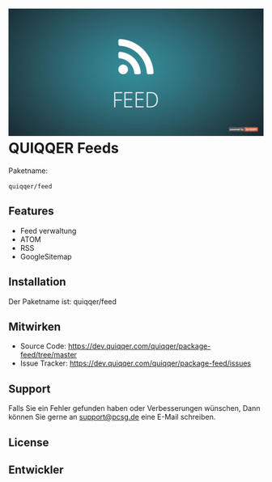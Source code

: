 ![QUIQQER Blog](bin/images/Readme.jpg)
QUIQQER Feeds
========

Paketname:

    quiqqer/feed


Features
--------

- Feed verwaltung
- ATOM
- RSS
- GoogleSitemap


Installation
------------

Der Paketname ist: quiqqer/feed


Mitwirken
----------

- Source Code: https://dev.quiqqer.com/quiqqer/package-feed/tree/master
- Issue Tracker: https://dev.quiqqer.com/quiqqer/package-feed/issues


Support
-------

Falls Sie ein Fehler gefunden haben oder Verbesserungen wünschen,
Dann können Sie gerne an support@pcsg.de eine E-Mail schreiben.


License
-------


Entwickler
--------
